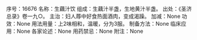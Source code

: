 序号：16676
名称：生藕汁饮
组成：生藕汁半盏，生地黄汁半盏。
出处：《圣济总录》卷一九○。
主治：妇人蓐中好食热面酒肉，变成渴躁。
加减：None
功效：None
用法用量：上2味相和，温暖，分为3服。
制备方法：None
临床应用：None
各家论述：None
用药禁忌：None
附注：None
